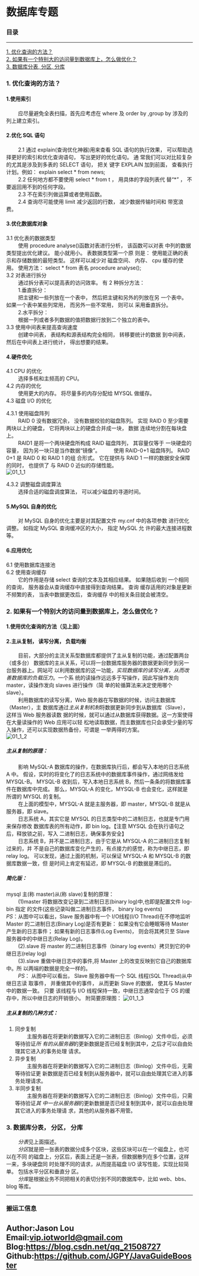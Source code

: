 # 数据库专题

### 目录

---
<a href="#1">1. 优化查询的方法？</a> <br>
<a href="#2">2. 如果有一个特别大的访问量到数据库上，怎么做优化？</a> <br>
<a href="#3">3. 数据库分表, 分区, 分库</a> <br>


### <a name="1">1. 优化查询的方法？</a>

#### 1.使用索引
&ensp;&ensp;&ensp;&ensp;
应尽量避免全表扫描，首先应考虑在 where 及 order by ,group
by 涉及的列上建立索引。

#### 2.优化 SQL 语句
&ensp;&ensp;&ensp;&ensp;
    2.1 通过 explain(查询优化神器)用来查看 SQL 语句的执行效果，
可以帮助选择更好的索引和优化查询语句， 写出更好的优化语句。 通
常我们可以对比较复杂的尤其是涉及到多表的 SELECT 语句， 把关
键字 EXPLAIN 加到前面， 查看执行计划。例如： explain select * from
news; <br>
&ensp;&ensp;&ensp;&ensp;
    2.2 任何地方都不要使用 select * from t ， 用具体的字段列表代
替“*” ， 不要返回用不到的任何字段。 <br>
&ensp;&ensp;&ensp;&ensp;
    2.3 不在索引列做运算或者使用函数。 <br>
&ensp;&ensp;&ensp;&ensp;
    2.4 查询尽可能使用 limit 减少返回的行数， 减少数据传输时间和
带宽浪费。

#### 3.优化数据库对象
3.1 优化表的数据类型 <br>
&ensp;&ensp;&ensp;&ensp;
    使用 procedure analyse()函数对表进行分析， 该函数可以对表
中列的数据类型提出优化建议。 能小就用小。 表数据类型第一个原
则是： 使用能正确的表示和存储数据的最短类型。 这样可以减少对
磁盘空间、 内存、 cpu 缓存的使用。
使用方法： select * from 表名 procedure analyse(); <br>
3.2 对表进行拆分 <br>
&ensp;&ensp;&ensp;&ensp;
    通过拆分表可以提高表的访问效率。 有 2 种拆分方法： <br>
&ensp;&ensp;&ensp;&ensp;
    1.垂直拆分： <br>
&ensp;&ensp;&ensp;&ensp;
    把主键和一些列放在一个表中， 然后把主键和另外的列放在另
一个表中。 如果一个表中某些列常用， 而另外一些不常用， 则可以
采用垂直拆分。 <br>
&ensp;&ensp;&ensp;&ensp;
    2.水平拆分： <br>
&ensp;&ensp;&ensp;&ensp;
    根据一列或者多列数据的值把数据行放到二个独立的表中。 <br>
3.3 使用中间表来提高查询速度 <br>
&ensp;&ensp;&ensp;&ensp;
    创建中间表， 表结构和源表结构完全相同， 转移要统计的数据
到中间表， 然后在中间表上进行统计， 得出想要的结果。

#### 4.硬件优化 <br>
4.1 CPU 的优化 <br>
&ensp;&ensp;&ensp;&ensp;
    选择多核和主频高的 CPU。 <br>
4.2 内存的优化 <br>
&ensp;&ensp;&ensp;&ensp;
    使用更大的内存。 将尽量多的内存分配给 MYSQL 做缓存。 <br>
4.3 磁盘 I/O 的优化 <br>

4.3.1 使用磁盘阵列 <br>
&ensp;&ensp;&ensp;&ensp;
    RAID 0 没有数据冗余， 没有数据校验的磁盘陈列。 实现 RAID 0
至少需要两块以上的硬盘， 它将两块以上的硬盘合并成一块， 数据
连续地分割在每块盘上。 <br>
&ensp;&ensp;&ensp;&ensp;
    RAID1 是将一个两块硬盘所构成 RAID 磁盘阵列， 其容量仅等于
一块硬盘的容量， 因为另一块只是当作数据“镜像”。
&ensp;&ensp;&ensp;&ensp;
    使用 RAID-0+1 磁盘阵列。 RAID 0+1 是 RAID 0 和 RAID 1 的组
合形式。 它在提供与 RAID 1 一样的数据安全保障的同时， 也提供了
与 RAID 0 近似的存储性能。 <br>
![01_1_1](/data/images/Java应届生面试突击/数据库/01_1_1.png) <br>

4.3.2 调整磁盘调度算法 <br>
&ensp;&ensp;&ensp;&ensp;
    选择合适的磁盘调度算法， 可以减少磁盘的寻道时间。

#### 5.MySQL 自身的优化
&ensp;&ensp;&ensp;&ensp;
    对 MySQL 自身的优化主要是对其配置文件 my.cnf 中的各项参数
进行优化调整。 如指定 MySQL 查询缓冲区的大小， 指定 MySQL 允
许的最大连接进程数等。

#### 6.应用优化 <br>
6.1 使用数据库连接池 <br>
6.2 使用查询缓存 <br>
&ensp;&ensp;&ensp;&ensp;
    它的作用是存储 select 查询的文本及其相应结果。 如果随后收到
一个相同的查询， 服务器会从查询缓存中直接得到查询结果。 查询
缓存适用的对象是更新不频繁的表， 当表中数据更改后， 查询缓存
中的相关条目就会被清空。

### <a name="2">2. 如果有一个特别大的访问量到数据库上，怎么做优化？</a>

#### 1.使用优化查询的方法（见上面）

#### 2.主从复制， 读写分离， 负载均衡
&ensp;&ensp;&ensp;&ensp;
    目前，大部分的主流关系型数据库都提供了主从复制的功能，通过配置两台（或多台）
数据库的主从关系，可以将一台数据库服务器的数据更新同步到另一台服务器上。网站可
以利用数据库的这一功能，*实现数据库的读写分离，从而改善数据库的负载压力*。一个系
统的读操作远远多于写操作，因此写操作发向 master，读操作发向 slaves 进行操作（简
单的轮循算法来决定使用哪个 slave）。 <br>
&ensp;&ensp;&ensp;&ensp;
    利用数据库的读写分离，Web 服务器在写数据的时候，访问主数据库（Master），主
数据库通过*主从复制机制*将数据更新同步到从数据库（Slave），这样当 Web 服务器读数
据的时候，就可以通过从数据库获得数据。这一方案使得在大量读操作的 Web 应用可以轻
松地读取数据，而主数据库也只会承受少量的写入操作，还可以实现数据热备份，可谓是
一举两得的方案。 <br>
![01_1_2](/data/images/Java应届生面试突击/数据库/01_1_2.png) <br>

 
##### 主从复制的原理： <br>
&ensp;&ensp;&ensp;&ensp;
    影响 MySQL-A 数据库的操作，在数据库执行后，都会写入本地的日志系统 A 中。
假设，实时的将变化了的日志系统中的数据库事件操作，通过网络发给 MYSQL-B。
MYSQL-B 收到后，写入本地日志系统 B，然后一条条的将数据库事件在数据库中完成。
那么，MYSQL-A 的变化，MYSQL-B 也会变化，这样就是所谓的 MYSQL 的复制。 <br>
&ensp;&ensp;&ensp;&ensp;
    在上面的模型中，MYSQL-A 就是主服务器，即 master，MYSQL-B 就是从服务器，即
slave。 <br>
&ensp;&ensp;&ensp;&ensp;
    日志系统 A，其实它是 MYSQL 的日志类型中的二进制日志，也就是专门用来保存修改
数据库表的所有动作，即 bin log。【注意 MYSQL 会在执行语句之后，释放锁之前，写入
二进制日志，确保事务安全】 <br>
&ensp;&ensp;&ensp;&ensp;
    日志系统 B，并不是二进制日志，由于它是从 MYSQL-A 的二进制日志复制过来的，并
不是自己的数据库变化产生的，有点接力的感觉，称为中继日志，即 relay log。
可以发现，通过上面的机制，可以保证 MYSQL-A 和 MYSQL-B 的数据库数据一致，但
是时间上肯定有延迟，即 MYSQL-B 的数据是滞后的。 <br>

##### 简化版： <br>
mysql 主(称 master)从(称 slave)复制的原理： <br>
&ensp;&ensp;&ensp;&ensp;
    (1)master 将数据改变记录到二进制日志(binary log)中,也即是配置文件 log-bin 指定
的文件(这些记录叫做二进制日志事件， binary log events) <br>
    *PS*：从图中可以看出，Slave 服务器中有一个 I/O线程(I/O Thread)在不停地监听 Master
的二进制日志(Binary Log)是否有更新： 如果没有它会睡眠等待 Master 产生新的日志事件；
如果有新的日志事件(Log Events)， 则会将其拷贝至 Slave 服务器中的中继日志(Relay
Log)。 <br>
&ensp;&ensp;&ensp;&ensp;
    (2).slave 将 master 的二进制日志事件（binary log events）拷贝到它的中继日志(relay
log) <br>
&ensp;&ensp;&ensp;&ensp;
    (3).slave 重做中继日志中的事件,将 Master 上的改变反映到它自己的数据库中。所
以两端的数据是完全一样的。 <br>
&ensp;&ensp;&ensp;&ensp;
    *PS*： 从图中可以看出， Slave 服务器中有一个 SQL 线程(SQL Thread)从中继日志读
取事件， 并重做其中的事件， 从而更新 Slave 的数据， 使其与 Master 中的数据一致。 只要
该线程与 I/O 线程保持一致，中继日志通常会位于 OS 的缓存中，所以中继日志的开销很小。
附简要原理图：
![01_1_3](/data/images/Java应届生面试突击/数据库/01_1_3.png) <br>


##### 主从复制的几种方式： <br>
1. 同步复制 <br>
&ensp;&ensp;&ensp;&ensp;
    主服务器在将更新的数据写入它的二进制日志（Binlog）文件中后，必须等待验证*所
有的从服务器*的更新数据是否已经复制到其中，之后才可以自由处理其它进入的事务处理
请求。
2. 异步复制 <br>
&ensp;&ensp;&ensp;&ensp;
    主服务器在将更新的数据写入它的二进制日志（Binlog）文件中后，无需等待验证更
新数据是否已经复制到从服务器中，就可以自由处理其它进入的事务处理请求。
3. 半同步复制 <br>
&ensp;&ensp;&ensp;&ensp;
    主服务器在将更新的数据写入它的二进制日志（Binlog）文件中后，只需等待验证*其
中一台从服务器*的更新数据是否已经复制到其中，就可以自由处理其它进入的事务处理请
求，其他的从服务器不用管。 <br>

### <a name="3">3. 数据库分表， 分区， 分库</a>
&ensp;&ensp;&ensp;&ensp;
    *分表*见上面描述。 <br>
&ensp;&ensp;&ensp;&ensp;
    *分区*就是把一张表的数据分成多个区块，这些区块可以在一个磁盘上，也可以在不同
的磁盘上，分区后，表面上还是一张表，但数据散列在多个位置，这样一来，多块硬盘同
时处理不同的请求，从而提高磁盘 I/O 读写性能，实现比较简单。 包括水平分区和垂直分
区。 <br>
&ensp;&ensp;&ensp;&ensp;
    *分库*是根据业务不同把相关的表切分到不同的数据库中，比如 web、bbs、blog 等库。 <br>

---
### 搬运工信息
Author:Jason Lou <br>
Email:vip.iotworld@gmail.com <br>
Blog:https://blog.csdn.net/qq_21508727 <br>
Github:https://github.com/JGPY/JavaGuideBooster <br>
---